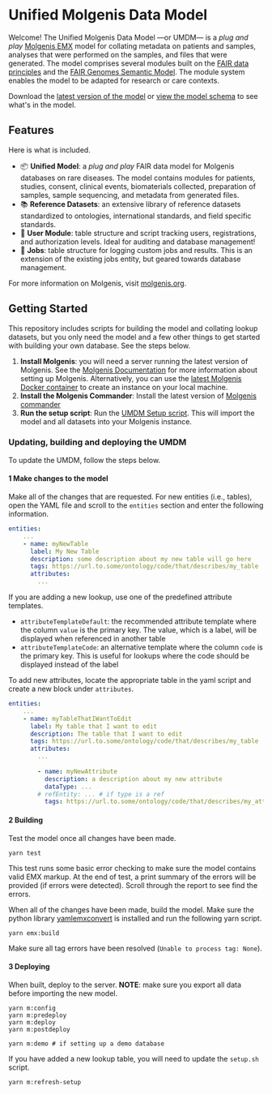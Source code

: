 # Unified Molgenis Data Model

Welcome! The Unified Molgenis Data Model &mdash;or UMDM&mdash; is a *plug and play* [Molgenis EMX](https://molgenis.gitbook.io/molgenis/data-management/guide-emx) model for collating metadata on patients and samples, analyses that were performed on the samples, and files that were generated. The model comprises several modules built on the [FAIR data principles](https://www.go-fair.org/fair-principles/) and the [FAIR Genomes Semantic Model](https://github.com/fairgenomes/fairgenomes-semantic-model). The module system enables the model to be adapted for research or care contexts.

Download the [latest version of the model](https://github.com/molgenis/rd-datamodel/blob/main/dist/umdm.xlsx) or [view the model schema](https://github.com/molgenis/rd-datamodel/blob/main/schemas/umdm_schema.md) to see what's in the model.

## Features

Here is what is included.

- :package: **Unified Model**: a *plug and play* FAIR data model for Molgenis databases on rare diseases. The model contains modules for patients, studies, consent, clinical events, biomaterials collected, preparation of samples, sample sequencing, and metadata from generated files.
- :books: **Reference Datasets**: an extensive library of reference datasets standardized to ontologies, international standards, and field specific standards.
- :busts_in_silhouette: **User Module**: table structure and script tracking users, registrations, and authorization levels. Ideal for auditing and database management!
- :wrench: **Jobs**: table structure for logging custom jobs and results. This is an extension of the existing jobs entity, but geared towards database management.

For more information on Molgenis, visit [molgenis.org](https://www.molgenis.org/).

## Getting Started

This repository includes scripts for building the model and collating lookup datasets, but you only need the model and a few other things to get started with building your own database. See the steps below.

1. **Install Molgenis**: you will need a server running the latest version of Molgenis. See the [Molgenis Documentation](https://molgenis.gitbook.io/molgenis/) for more information about setting up Molgenis. Alternatively, you can use the [latest Molgenis Docker container](https://github.com/molgenis/docker) to create an instance on your local machine.
2. **Install the Molgenis Commander**: Install the latest version of [Molgenis commander](https://github.com/molgenis/molgenis-tools-commander)
3. **Run the setup script**: Run the [UMDM Setup script](https://github.com/molgenis/rd-datamodel/blob/main/umdm_setup.sh). This will import the model and all datasets into your Molgenis instance.

### Updating, building and deploying the UMDM

To update the UMDM, follow the steps below.

#### 1 Make changes to the model

Make all of the changes that are requested. For new entities (i.e., tables), open the YAML file and scroll to the `entities` section and enter the following information.

```yaml
entities:
    ...
    - name: myNewTable
      label: My New Table
      description: some description about my new table will go here
      tags: https://url.to.some/ontology/code/that/describes/my_table
      attributes:
        ...
```

If you are adding a new lookup, use one of the predefined attribute templates.

- `attributeTemplateDefault`: the recommended attribute template where the column `value` is the primary key. The value, which is a label, will be displayed when referenced in another table
- `attributeTemplateCode`: an alternative template where the column `code` is the primary key. This is useful for lookups where the code should be displayed instead of the label

To add new attributes, locate the appropriate table in the yaml script and create a new block under `attributes`.

```yaml
entities:
    ...
    - name: myTableThatIWantToEdit
      label: My table that I want to edit
      description: The table that I want to edit
      tags: https://url.to.some/ontology/code/that/describes/my_table
      attributes:
        ...
        
        - name: myNewAttribute
          description: a description about my new attribute
          dataType: ...
        # refEntity: ... # if type is a ref
          tags: https://url.to.some/ontology/code/that/describes/my_attribute
```

#### 2 Building

Test the model once all changes have been made.

```shell
yarn test
```

This test runs some basic error checking to make sure the model contains valid EMX markup. At the end of test, a print summary of the errors will be provided (if errors were detected). Scroll through the report to see find the errors.

When all of the changes have been made, build the model. Make sure the python library [yamlemxconvert](https://pypi.org/project/yamlemxconvert/) is installed and run the following yarn script.

```shell
yarn emx:build
```

Make sure all tag errors have been resolved (`Unable to process tag: None`).

#### 3 Deploying

When built, deploy to the server. **NOTE**: make sure you export all data before importing the new model.

```shell
yarn m:config
yarn m:predeploy
yarn m:deploy
yarn m:postdeploy

yarn m:demo # if setting up a demo database
```

If you have added a new lookup table, you will need to update the `setup.sh` script.

```shell
yarn m:refresh-setup
```

